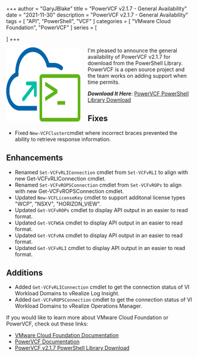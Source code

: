 +++
author = "GaryJBlake"
title = "PowerVCF v2.1.7 - General Availability"
date = "2021-11-30"
description = "PowerVCF v2.1.7 - General Availability"
tags = [
    "API",
    "PowerShell",
    "VCF"
]
categories = [
    "VMware Cloud Foundation",
    "PowerVCF"
]
series = [

]
+++

<img align="left" width="200" height="200" src="/images/powervcf-color-transparent.webp" style="float:left; padding-right:20px" >

I'm pleased to announce the general availability of PowerVCF v2.1.7 for download from the PowerShell Library. PowerVCF is a open source project and the team works on adding support when time permits.

***Download It Here***: [PowerVCF PowerShell Library Download](https://www.powershellgallery.com/packages/PowerVCF)

## Fixes
- Fixed `New-VCFCluster`cmdlet where incorrect braces prevented the ability to retrieve response information.

## Enhancements
- Renamed `Set-VCFvRLIConnection` cmdlet from `Set-VCFvRLI` to align with new Get-VCFvRLIConnection cmdlet.
- Renamed `Set-VCFvROPSConnection` cmdlet from `Set-VCFvROPs` to align with new Get-VCFvROPSConnection cmdlet.
- Updated `New-VCFLicenseKey` cmdlet to support additonal license types "WCP", "NSXV", "HORIZON_VIEW".
- Updated `Get-VCFvROPs` cmdlet to display API output in an easier to read format.
- Updated `Get-VCFWSA` cmdlet to display API output in an easier to read format.
- Updated `Get-VCFvRA` cmdlet to display API output in an easier to read format.
- Updated `Get-VCFvRLI` cmdlet to display API output in an easier to read format.

## Additions
- Added `Get-VCFvRLIConnection` cmdlet to get the connection status of VI Workload Domains to vRealize Log Insight.
- Added `Get-VCFvROPSConnection` cmdlet to get the connection status of VI Workload Domains to vRealize Operations Manager.

If you would like to learn more about VMware Cloud Foundation or PowerVCF, check out these links:

- [VMware Cloud Foundation Documentation](https://docs.vmware.com/en/VMware-Cloud-Foundation)
- [PowerVCF Documentation](https://powervcf.readthedocs.io/en/latest/)
- [PowerVCF v2.1.7 PowerShell Library Download](https://www.powershellgallery.com/packages/PowerVCF/2.1.7)